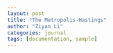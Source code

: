 ```yaml
---
layout: post
title: "The Metropolis-Hastings"
author: "Ziyan Li"
categories: journal
tags: [documentation, sample]
---
```

